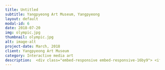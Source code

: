 ```yaml
---
title: Untitled
subtitle: Yangpyeong Art Museum, Yangpyeong
layout: default
modal-id: 6
date: 2018-07-20
img: olympic.jpg
thumbnail: olympic.jpg
alt: image-alt
project-date: March, 2018
client: Yangpyeong Art Museum
category: Interactive media art
description:  <div class="embed-responsive embed-responsive-16by9"> <iframe class="embed-responsive-item" src="https://www.youtube.com/embed/EqXDPpH7i-o" frameborder="0" allow="autoplay; encrypted-media" allowfullscreen> </iframe> </div> <br> <p>Olympic events are supported by host country’s capital and resources. Monumental stadiums are built and grand opening and closing ceremonies are held to boast its economical stance internationally. But these remain a problem when the Olympic period is over, when the matter shrinks from being international to regional. Only a year has passed, yet many of the newly constructed infrastructure for the Pyeongchang Olympic games remain unused. Dozens of containers used as offices or lodging are left at the cross-country arena. Out of more than 4000 containers used for the event, hundreds were placed on a yard in Gangwon province, where 450 of them were destroyed by fire. Though some were returned to the vendor, many remain piled up in places where the Olympic games took place.</p> <p>Such issue has constantly been raised in every Olympic game hosting countries. Although organized to promote peace, the same problem spoils their initial purpose. Despite all the capital and resources invested, what are left behind are scourge of garbage for the local residents.</p> <p>This work points out the waste of resources and capital hidden behind the Olym- pics. Images laid under are revealed as viewers approach and make movements. Layers of ‘Olympics,’ above and beneath, respond to the movements of the audience. The interactive structure of the work draws people to move their bodies to find hidden information, like treasure hunting. The relationship between the top and the bottom layers induce questions from the participants, trying to understand its meaning. They move to both see and avoid images and their behaviors reveal the process of ‘seeing, hiding and knowing.’ When one recognize an object, one sees it, but there are things hidden underneath it. The work reinterprets the ‘recognition process’ where it requires proactive actions and thoughts after simply seeing something, to say that one truly knows it.</p> <div class="embed-responsive embed-responsive-16by9"> <iframe class="embed-responsive-item" src="https://www.youtube.com/embed/ofaP4GcXCLI" frameborder="0" allow="autoplay; encrypted-media" allowfullscreen></iframe> </div><br> <p>올림픽을 개최국은 행사를 위해 수많은 자본과 자원을 쏟는다. 자국의 부유함을 과시하려 경기장을 건설하고 호화로운 개막식을 개최한다. 하지만 이는 올림픽이 끝나면 골칫거리로 전락한다. 남겨진 건물은 골칫덩이가 되며 지역민들은 쓰레기를 떠안는다.</p> <p>작품은 국제적인 행사인 올림픽 이면에 가려진 자원과 자본의 낭비를 이야기다. 관람객이 몸을 움직이면 그 속에는 올림픽 이면의 모습을 보여주는 이미지가 드러난다.</p> <p>이는 올해 올림픽을 개최한 한국뿐만 아니라 그동안 올림픽을 개최했던 대다수 국가에서 제기되어 온 문제다. 올림픽은 평화를 위해 시작했다지만 그 목적은 변질하였다. 개최국은 부를 과시하기 위해 수천의 자본과 자원을 쏟는다. 그러나 행사가 끝나면 남겨진 건물은 골칫덩이가 되며 지역민들은 쓰레기를 떠안는다. 본 작품은 국제적인 행사인 올림픽 이면에 가려진 자원과 자본의 낭비를 꼬집는다. 관람객이 몸을 움직이면 그 속에는 올림픽 이면의 모습을 보여주는 이미지가 드러난다. </p> <p>‘올림픽’을 담은 겹겹의 레이어는 관람객의 행위에 반응한다. 관람객이 몸을 움직이면 그 속에는 올림픽 이면의 모습을 보여주는 이미지가 드러난다. 관람객은 마치 보물찾기를 하듯 몸짓을 통해 가려진 정보를 얻고, 의미를 찾아 나간다. 몸을 움직여 사진을 들여다보고 이미지로부터 빠져나온다. 이런 관람객의 행동은 ‘보는, 가려지는, 알게 되는 과정’을 드러낸다. 우리는 어떤 대상을 인지할 때 그 대상을 ‘응시’하지만, 그 속에는 가려진 것들이 존재함을 이야기한다. 응시에서 넘어서 능동적으로 행위하고 사고할 때 진정 알게 되는 ‘인지 과정’을 재해석한다.</p>
---
```

